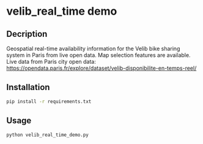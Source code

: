 # velib_real_time demo

## Decription

Geospatial real-time availability information for the Velib bike sharing system in Paris from live open data. Map selection features are available.
Live data from Paris city open data: <https://opendata.paris.fr/explore/dataset/velib-disponibilite-en-temps-reel/> 

## Installation

```sh
pip install -r requirements.txt
```

## Usage

```sh
python velib_real_time_demo.py
```
